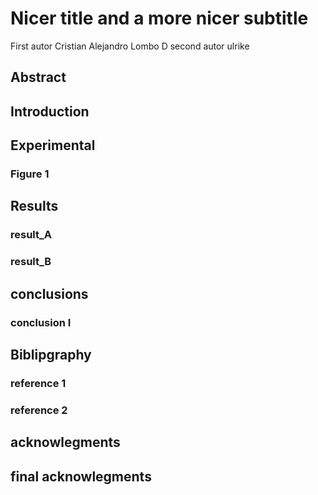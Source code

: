# Nicer  title and a more nicer subtitle
First autor Cristian Alejandro Lombo D
second autor ulrike

## Abstract

## Introduction

## Experimental 

### Figure 1

## Results

### result_A
### result_B

## conclusions

### conclusion I

## Biblipgraphy

### reference 1
### reference 2

## acknowlegments

## final acknowlegments

